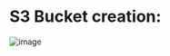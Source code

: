 # S3 Bucket creation:

![image](https://user-images.githubusercontent.com/54719289/109053108-5e42ad00-7702-11eb-910f-de0ca88996ba.png)
